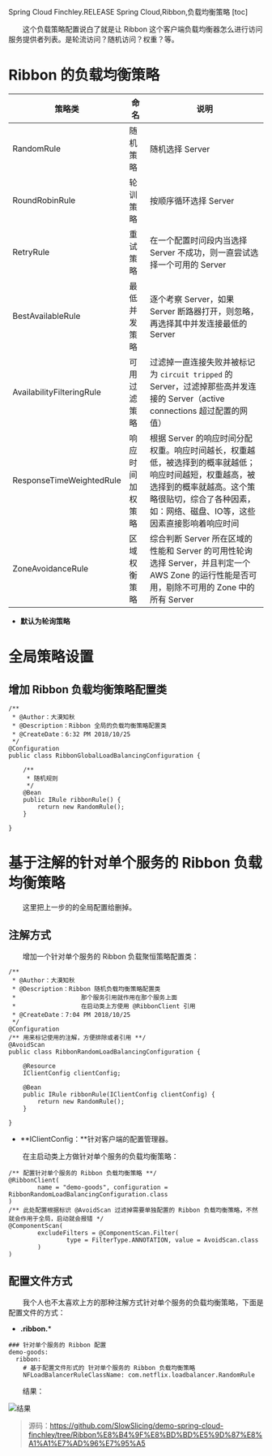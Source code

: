 Spring Cloud Finchley.RELEASE
Spring Cloud,Ribbon,负载均衡策略
[toc]

&emsp;&emsp;这个负载策略配置说白了就是让 Ribbon 这个客户端负载均衡器怎么进行访问服务提供者列表。是轮流访问？随机访问？权重？等。

# Ribbon 的负载均衡策略

| 策略类 | 命名 | 说明 |
| --- | --- | --- |
| RandomRule | 随机策略 | 随机选择 Server |
| RoundRobinRule | 轮训策略 | 按顺序循环选择 Server |
| RetryRule | 重试策略 | 在一个配置时问段内当选择 Server 不成功，则一直尝试选择一个可用的 Server |
| BestAvailableRule | 最低并发策略 | 逐个考察 Server，如果 Server 断路器打开，则忽略，再选择其中并发连接最低的 Server |
| AvailabilityFilteringRule | 可用过滤策略 | 过滤掉一直连接失败并被标记为 `circuit tripped` 的 Server，过滤掉那些高并发连接的 Server（active connections 超过配置的网值） |
| ResponseTimeWeightedRule | 响应时间加权策略 | 根据 Server 的响应时间分配权重。响应时间越长，权重越低，被选择到的概率就越低；响应时间越短，权重越高，被选择到的概率就越高。这个策略很贴切，综合了各种因素，如：网络、磁盘、IO等，这些因素直接影响着响应时间 |
| ZoneAvoidanceRule | 区域权衡策略 | 综合判断 Server 所在区域的性能和 Server 的可用性轮询选择 Server，并且判定一个 AWS Zone 的运行性能是否可用，剔除不可用的 Zone 中的所有 Server |

* **默认为轮询策略**

# 全局策略设置

## 增加 Ribbon 负载均衡策略配置类

```
/**
 * @Author：大漠知秋
 * @Description：Ribbon 全局的负载均衡策略配置类
 * @CreateDate：6:32 PM 2018/10/25
 */
@Configuration
public class RibbonGlobalLoadBalancingConfiguration {

    /**
     * 随机规则
     */
    @Bean
    public IRule ribbonRule() {
        return new RandomRule();
    }

}
```

# 基于注解的针对单个服务的 Ribbon 负载均衡策略

&emsp;&emsp;这里把上一步的的全局配置给删掉。

## 注解方式

&emsp;&emsp;增加一个针对单个服务的 Ribbon 负载聚恒策略配置类：

```
/**
 * @Author：大漠知秋
 * @Description：Ribbon 随机负载均衡策略配置类
 *                  那个服务引用就作用在那个服务上面
 *                  在启动类上方使用 @RibbonClient 引用
 * @CreateDate：7:04 PM 2018/10/25
 */
@Configuration
/** 用来标记使用的注解，方便排除或者引用 **/
@AvoidScan
public class RibbonRandomLoadBalancingConfiguration {

    @Resource
    IClientConfig clientConfig;

    @Bean
    public IRule ribbonRule(IClientConfig clientConfig) {
        return new RandomRule();
    }

}
```

* **IClientConfig：**针对客户端的配置管理器。

&emsp;&emsp;在主启动类上方做针对单个服务的负载均衡策略：

```
/** 配置针对单个服务的 Ribbon 负载均衡策略 **/
@RibbonClient(
        name = "demo-goods", configuration = RibbonRandomLoadBalancingConfiguration.class
)
/** 此处配置根据标识 @AvoidScan 过滤掉需要单独配置的 Ribbon 负载均衡策略，不然就会作用于全局，启动就会报错 */
@ComponentScan(
        excludeFilters = @ComponentScan.Filter(
                type = FilterType.ANNOTATION, value = AvoidScan.class
        )
)
```

## 配置文件方式

&emsp;&emsp;我个人也不太喜欢上方的那种注解方式针对单个服务的负载均衡策略，下面是配置文件的方式：

* **<client name>.ribbon.***

```
### 针对单个服务的 Ribbon 配置
demo-goods:
  ribbon:
    # 基于配置文件形式的 针对单个服务的 Ribbon 负载均衡策略
    NFLoadBalancerRuleClassName: com.netflix.loadbalancer.RandomRule
```

&emsp;&emsp;结果：

![结果](http://img.lynchj.com/2c93b92db74b4120a28e9776ac85b963.gif)

> 源码：https://github.com/SlowSlicing/demo-spring-cloud-finchley/tree/Ribbon%E8%B4%9F%E8%BD%BD%E5%9D%87%E8%A1%A1%E7%AD%96%E7%95%A5

